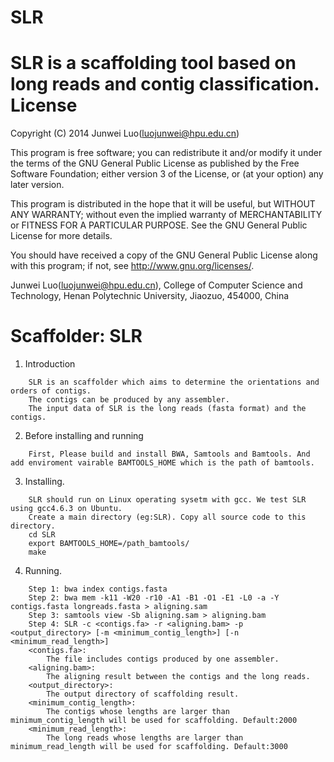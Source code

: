 # SLR
SLR is a scaffolding tool based on long reads and contig classification.
License
=========

Copyright (C) 2014 Junwei Luo(luojunwei@hpu.edu.cn)

This program is free software; you can redistribute it and/or
modify it under the terms of the GNU General Public License
as published by the Free Software Foundation; either version 3
of the License, or (at your option) any later version.

This program is distributed in the hope that it will be useful,
but WITHOUT ANY WARRANTY; without even the implied warranty of
MERCHANTABILITY or FITNESS FOR A PARTICULAR PURPOSE.  See the
GNU General Public License for more details.

You should have received a copy of the GNU General Public License
along with this program; if not, see <http://www.gnu.org/licenses/>.

Junwei Luo(luojunwei@hpu.edu.cn),
College of Computer Science and Technology,
Henan Polytechnic University,
Jiaozuo,
454000,
China


Scaffolder: SLR
=================

1) Introduction
```
    SLR is an scaffolder which aims to determine the orientations and orders of contigs. 
    The contigs can be produced by any assembler.
    The input data of SLR is the long reads (fasta format) and the contigs.
```
2) Before installing and running
```
    First, Please build and install BWA, Samtools and Bamtools. And add enviroment vairable BAMTOOLS_HOME which is the path of bamtools.
```
3) Installing.
```
    SLR should run on Linux operating sysetm with gcc. We test SLR using gcc4.6.3 on Ubuntu.
    Create a main directory (eg:SLR). Copy all source code to this directory.
	cd SLR
	export BAMTOOLS_HOME=/path_bamtools/
	make
```
4) Running.
```
    Step 1: bwa index contigs.fasta
    Step 2: bwa mem -k11 -W20 -r10 -A1 -B1 -O1 -E1 -L0 -a -Y contigs.fasta longreads.fasta > aligning.sam
    Step 3: samtools view -Sb aligning.sam > aligning.bam
    Step 4: SLR -c <contigs.fa> -r <aligning.bam> -p <output_directory> [-m <minimum_contig_length>] [-n <minimum_read_length>]
	<contigs.fa>: 
	    The file includes contigs produced by one assembler.
	<aligning.bam>:
	    The aligning result between the contigs and the long reads.
	<output_directory>:
	    The output directory of scaffolding result.
	<minimum_contig_length>: 
	    The contigs whose lengths are larger than minimum_contig_length will be used for scaffolding. Default:2000
	<minimum_read_length>: 
	    The long reads whose lengths are larger than minimum_read_length will be used for scaffolding. Default:3000
```
